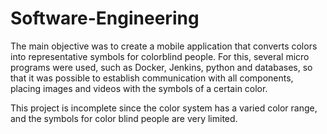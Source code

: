 # Software-Engineering
The main objective was to create a mobile application that converts colors into representative symbols for colorblind people. For this, several micro programs were used, such as Docker, Jenkins, python and databases, so that it was possible to establish communication with all components, placing images and videos with the symbols of a certain color. 

This project is incomplete since the color system has a varied color range, and the symbols for color blind people are very limited.

